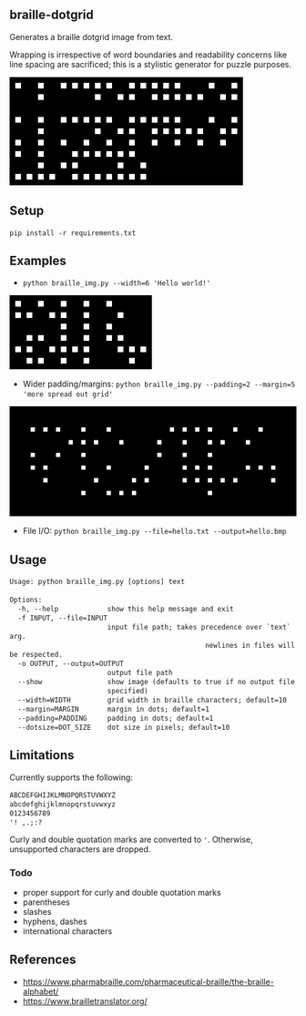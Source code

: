 braille-dotgrid
-----

Generates a braille dotgrid image from text.

Wrapping is irrespective of word boundaries and readability concerns like line spacing are sacrificed; this is a stylistic generator for puzzle purposes.

![alphabet](examples/alphabet.bmp)


## Setup

```
pip install -r requirements.txt
```

## Examples

- `python braille_img.py --width=6 'Hello world!'`

![](examples/hello6.bmp)

- Wider padding/margins: 
`python braille_img.py --padding=2 --margin=5 'more spread out grid'`

![](examples/spread.bmp)

- File I/O: `python braille_img.py --file=hello.txt --output=hello.bmp`

## Usage
```
Usage: python braille_img.py [options] text

Options:
  -h, --help            show this help message and exit
  -f INPUT, --file=INPUT
                        input file path; takes precedence over `text` arg.
												newlines in files will be respected.
  -o OUTPUT, --output=OUTPUT
                        output file path
  --show                show image (defaults to true if no output file
                        specified)
  --width=WIDTH         grid width in braille characters; default=10
  --margin=MARGIN       margin in dots; default=1
  --padding=PADDING     padding in dots; default=1
  --dotsize=DOT_SIZE    dot size in pixels; default=10
```


## Limitations

Currently supports the following:
```
ABCDEFGHIJKLMNOPQRSTUVWXYZ
abcdefghijklmnopqrstuvwxyz
0123456789
'! ,.;:?
```

Curly and double quotation marks are converted to `'`.
Otherwise, unsupported characters are dropped.

### Todo
+ proper support for curly and double quotation marks
+ parentheses
+ slashes
+ hyphens, dashes
+ international characters


## References

- https://www.pharmabraille.com/pharmaceutical-braille/the-braille-alphabet/
- https://www.brailletranslator.org/
